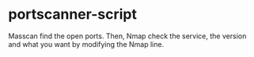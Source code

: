 # portscanner-script

Masscan find the open ports. Then, Nmap check the service, the version and what you want by modifying the Nmap line.
